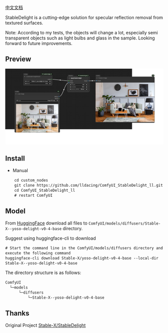 [中文文档](README.md)

StableDelight is a cutting-edge solution for specular reflection removal from textured surfaces.

Note: According to my tests, the objects will change a lot, especially semi transparent objects such as light bulbs and glass in the sample. Looking forward to future improvements.

## Preview
![save api extended](example/workflow_base.png)

## Install

- Manual
```shell
    cd custom_nodes
    git clone https://github.com/lldacing/ComfyUI_StableDelight_ll.git
    cd ComfyUI_StableDelight_ll
    # restart ComfyUI
```
    

## Model
From [HuggingFace](https://huggingface.co/Stable-X/yoso-delight-v0-4-base/tree/main) download all files to `ComfyUI/models/diffusers/Stable-X--yoso-delight-v0-4-base` directory.

Suggest using huggingface-cli to download
```
# Start the command line in the ComfyUI/models/diffusers directory and execute the following command
huggingface-cli download Stable-X/yoso-delight-v0-4-base --local-dir Stable-X--yoso-delight-v0-4-base
```
The directory structure is as follows:
```
ComfyUI
  └─models
      └─diffusers
          └─Stable-X--yoso-delight-v0-4-base
```


## Thanks

Original Project [Stable-X/StableDelight](https://github.com/Stable-X/StableDelight)


